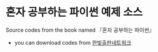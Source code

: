 # 혼자 공부하는 파이썬 예제 소스
Source codes from the book named 『혼자 공부하는 파이썬』
- you can download codes from [한빛출판네트워크](https://www.hanbit.co.kr/store/books/look.php?p_code=B2587075793)
